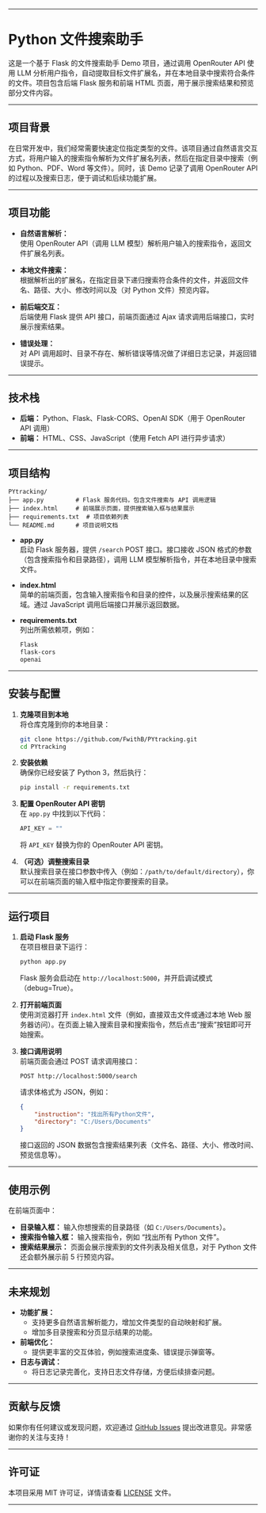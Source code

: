 
---

# Python 文件搜索助手

这是一个基于 Flask 的文件搜索助手 Demo 项目，通过调用 OpenRouter API 使用 LLM 分析用户指令，自动提取目标文件扩展名，并在本地目录中搜索符合条件的文件。项目包含后端 Flask 服务和前端 HTML 页面，用于展示搜索结果和预览部分文件内容。

---

## 项目背景

在日常开发中，我们经常需要快速定位指定类型的文件。该项目通过自然语言交互方式，将用户输入的搜索指令解析为文件扩展名列表，然后在指定目录中搜索（例如 Python、PDF、Word 等文件）。同时，该 Demo 记录了调用 OpenRouter API 的过程以及搜索日志，便于调试和后续功能扩展。

---

## 项目功能

- **自然语言解析：**  
  使用 OpenRouter API（调用 LLM 模型）解析用户输入的搜索指令，返回文件扩展名列表。

- **本地文件搜索：**  
  根据解析出的扩展名，在指定目录下递归搜索符合条件的文件，并返回文件名、路径、大小、修改时间以及（对 Python 文件）预览内容。

- **前后端交互：**  
  后端使用 Flask 提供 API 接口，前端页面通过 Ajax 请求调用后端接口，实时展示搜索结果。

- **错误处理：**  
  对 API 调用超时、目录不存在、解析错误等情况做了详细日志记录，并返回错误提示。

---

## 技术栈

- **后端：** Python、Flask、Flask-CORS、OpenAI SDK（用于 OpenRouter API 调用）
- **前端：** HTML、CSS、JavaScript（使用 Fetch API 进行异步请求）

---

## 项目结构

```
PYtracking/
├── app.py         # Flask 服务代码，包含文件搜索与 API 调用逻辑
├── index.html     # 前端展示页面，提供搜索输入框与结果展示
├── requirements.txt  # 项目依赖列表
└── README.md      # 项目说明文档
```

- **app.py**  
  启动 Flask 服务器，提供 `/search` POST 接口。接口接收 JSON 格式的参数（包含搜索指令和目录路径），调用 LLM 模型解析指令，并在本地目录中搜索文件。

- **index.html**  
  简单的前端页面，包含输入搜索指令和目录的控件，以及展示搜索结果的区域。通过 JavaScript 调用后端接口并展示返回数据。

- **requirements.txt**  
  列出所需依赖项，例如：  
  ```txt
  Flask
  flask-cors
  openai
  ```

---

## 安装与配置

1. **克隆项目到本地**  
   将仓库克隆到你的本地目录：
   ```bash
   git clone https://github.com/FwithB/PYtracking.git
   cd PYtracking
   ```

2. **安装依赖**  
   确保你已经安装了 Python 3，然后执行：
   ```bash
   pip install -r requirements.txt
   ```

3. **配置 OpenRouter API 密钥**  
   在 `app.py` 中找到以下代码：
   ```python
   API_KEY = ""
   ```
   将 `API_KEY` 替换为你的 OpenRouter API 密钥。

4. **（可选）调整搜索目录**  
   默认搜索目录在接口参数中传入（例如：`/path/to/default/directory`），你可以在前端页面的输入框中指定你要搜索的目录。

---

## 运行项目

1. **启动 Flask 服务**  
   在项目根目录下运行：
   ```bash
   python app.py
   ```
   Flask 服务会启动在 `http://localhost:5000`，并开启调试模式（debug=True）。

2. **打开前端页面**  
   使用浏览器打开 `index.html` 文件（例如，直接双击文件或通过本地 Web 服务器访问）。在页面上输入搜索目录和搜索指令，然后点击“搜索”按钮即可开始搜索。

3. **接口调用说明**  
   前端页面会通过 POST 请求调用接口：
   ```
   POST http://localhost:5000/search
   ```
   请求体格式为 JSON，例如：
   ```json
   {
       "instruction": "找出所有Python文件",
       "directory": "C:/Users/Documents"
   }
   ```
   接口返回的 JSON 数据包含搜索结果列表（文件名、路径、大小、修改时间、预览信息等）。

---

## 使用示例

在前端页面中：
- **目录输入框：** 输入你想搜索的目录路径（如 `C:/Users/Documents`）。
- **搜索指令输入框：** 输入搜索指令，例如 “找出所有 Python 文件”。
- **搜索结果展示：** 页面会展示搜索到的文件列表及相关信息，对于 Python 文件还会额外展示前 5 行预览内容。

---

## 未来规划

- **功能扩展：**
  - 支持更多自然语言解析能力，增加文件类型的自动映射和扩展。
  - 增加多目录搜索和分页显示结果的功能。
- **前端优化：**
  - 提供更丰富的交互体验，例如搜索进度条、错误提示弹窗等。
- **日志与调试：**
  - 将日志记录完善化，支持日志文件存储，方便后续排查问题。

---

## 贡献与反馈

如果你有任何建议或发现问题，欢迎通过 [GitHub Issues](https://github.com/FwithB/PYtracking/issues) 提出改进意见。非常感谢你的关注与支持！

---

## 许可证

本项目采用 MIT 许可证，详情请查看 [LICENSE](LICENSE) 文件。

---

